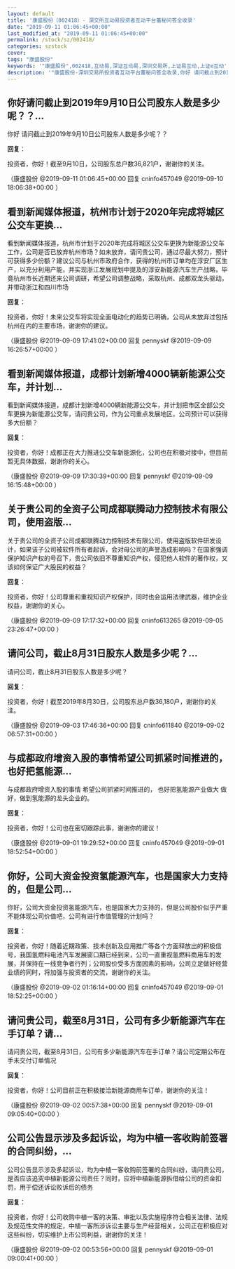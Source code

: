 ```yaml
---
layout: default
title: '康盛股份（002418）- 深交所互动易投资者互动平台董秘问答全收录'
date: "2019-09-11 01:06:45+00:00"
last_modified_at: "2019-09-11 01:06:45+00:00"
permalink: /stock/sz/002418/
categories: szstock
cover: 
tags: "康盛股份"
keywords: '"康盛股份",002418,互动易,深证互动易,深圳交易所,上证易互动,上证e互动'
description: '"康盛股份-深圳交易所投资者互动平台董秘问答全收录,你好 请问截止到2019年9月10日公司股东人数是多少呢？？"'
---
```


## 你好请问截止到2019年9月10日公司股东人数是多少呢？？...

你好 请问截止到2019年9月10日公司股东人数是多少呢？？

**回复**：

投资者，你好！截至9月10日，公司股东总户数36,821户，谢谢你的关注。 

（康盛股份  @2019-09-11 01:06:45+00:00 回复 cninfo457049  @2019-09-10 18:06:38+00:00 ）

## 看到新闻媒体报道，杭州市计划于2020年完成将城区公交车更换...

看到新闻媒体报道，杭州市计划于2020年完成将城区公交车更换为新能源公交车工作，公司是否已放弃杭州市场？如未放弃，请问贵公司，通过尽最大努力，预计可获得多少份额？建议公司与杭州市政府合作，获得的杭州市订单均在淳安厂区生产，以充分利用产能，并实现浙江发展规划中提及的淳安新能源汽车生产战略，毕竟杭州市长近期还来公司调研，希望公司调整战略，采取杭州、成都双龙头驱动，并带动浙江和四川市场

**回复**：

投资者，你好！未来公交车将实现全面电动化的趋势已明确，公司从未放弃过包括杭州在内的主要市场，谢谢你的建议。 

（康盛股份  @2019-09-09 17:41:02+00:00 回复 pennyskf  @2019-09-09 16:26:57+00:00 ）

## 看到新闻媒体报道，成都计划新增4000辆新能源公交车，并计划...

看到新闻媒体报道，成都计划新增4000辆新能源公交车，并计划把市区全部公交车更换为新能源公交车，请问贵公司，作为公司重点发展地区，公司预计可以获得多大份额？

**回复**：

投资者，你好！成都正在大力推进公交车新能源化，公司也在积极对接中，但目前暂无具体数据，谢谢你的关心。 

（康盛股份  @2019-09-09 17:30:39+00:00 回复 pennyskf  @2019-09-09 16:15:48+00:00 ）

## 关于贵公司的全资子公司成都联腾动力控制技术有限公司，使用盗版...

关于贵公司的全资子公司成都联腾动力控制技术有限公司，使用盗版软件研发设计，如果该子公司被软件所有者起诉，会对母公司的声誉造成影响吗？在国家强调保护知识产权的号召下，贵公司依旧不尊重知识产权，侵犯他人软件的著作权，又该如何保证广大股民的权益？

**回复**：

投资者，你好！公司尊重和重视知识产权保护，同时也会运用法律武器，维护企业权益，谢谢你的关心。 

（康盛股份  @2019-09-09 17:17:32+00:00 回复 cninfo613265  @2019-09-05 23:26:47+00:00 ）

## 请问公司，截止8月31日股东人数是多少呢？...

请问公司，截止8月31日股东人数是多少呢？

**回复**：

投资者，你好！截至2019年8月30日，公司股东总户数36,180户，谢谢你的关注。 

（康盛股份  @2019-09-03 17:46:36+00:00 回复 cninfo611840  @2019-09-02 06:57:31+00:00 ）

## 与成都政府增资入股的事情希望公司抓紧时间推进的，也好把氢能源...

与成都政府增资入股的事情 希望公司抓紧时间推进的， 也好把氢能源产业做大 做好，做到氢能源的龙头企业的。

**回复**：

投资者，你好！公司也在密切跟踪此事，谢谢你的建议！ 

（康盛股份  @2019-09-01 19:29:52+00:00 回复 cninfo457049  @2019-09-01 18:52:54+00:00 ）

## 你好，公司大资金投资氢能源汽车，也是国家大力支持的，但是公司...

你好，公司大资金投资氢能源汽车，也是国家大力支持的，但是公司股价似乎严重不能体现公司价值吧，公司有进行市值管理的计划吗？

**回复**：

投资者，你好！随着近期政策、技术创新及应用推广等各个方面释放出的积极信号，我国氢燃料电池汽车发展窗口期已经到来，公司一直重视氢燃料商用车的发展，并保持在一线竞争者行列；公司股价受多方面因素的影响，公司立足做好经营业绩的同时，将加强与投资者的交流，谢谢你的关注。 

（康盛股份  @2019-09-02 01:16:14+00:00 回复 cninfo457049  @2019-09-01 18:52:25+00:00 ）

## 请问贵公司，截至8月31日，公司有多少新能源汽车在手订单？请...

请问贵公司，截至8月31日，公司有多少新能源汽车在手订单？请公司定期公布在手未交付订单情况

**回复**：

投资者，你好！公司目前正在积极接洽新能源商用车订单，谢谢你的关注！ 

（康盛股份  @2019-09-02 00:57:38+00:00 回复 pennyskf  @2019-09-01 09:05:40+00:00 ）

## 公司公告显示涉及多起诉讼，均为中植一客收购前签署的合同纠纷，...

公司公告显示涉及多起诉讼，均为中植一客收购前签署的合同纠纷，请问贵公司，是否应该追究中植新能源公司责任？同时，应将中植新能源拆借给公司的资金扣罚，用于偿还诉讼败诉后的债务

**回复**：

投资者，你好！公司收购中植一客的决策、审批以及实施程序符合相关法律、法规及规范性文件的规定，中植一客所涉诉讼主要与生产经营相关，公司正在积极应对这些纠纷，切实维护上市公司利益，谢谢你的关注！ 

（康盛股份  @2019-09-02 00:53:56+00:00 回复 pennyskf  @2019-09-01 09:00:41+00:00 ）


